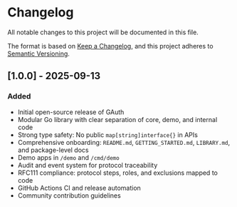 # Changelog

All notable changes to this project will be documented in this file.

The format is based on [Keep a Changelog](https://keepachangelog.com/en/1.0.0/), and this project adheres to [Semantic Versioning](https://semver.org/spec/v2.0.0.html).

## [1.0.0] - 2025-09-13
### Added
- Initial open-source release of GAuth
- Modular Go library with clear separation of core, demo, and internal code
- Strong type safety: No public `map[string]interface{}` in APIs
- Comprehensive onboarding: `README.md`, `GETTING_STARTED.md`, `LIBRARY.md`, and package-level docs
- Demo apps in `/demo` and `/cmd/demo`
- Audit and event system for protocol traceability
- RFC111 compliance: protocol steps, roles, and exclusions mapped to code
- GitHub Actions CI and release automation
- Community contribution guidelines
